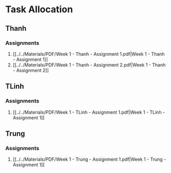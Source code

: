
# Task Allocation

## Thanh

### Assignments
1. [[../../Materials/PDF/Week 1 - Thanh - Assignment 1.pdf|Week 1 - Thanh - Assignment 1]]
2. [[../../Materials/PDF/Week 1 - Thanh - Assignment 2.pdf|Week 1 - Thanh - Assignment 2]]
## TLinh

### Assignments
1. [[../../Materials/PDF/Week 1 - TLinh - Assignment 1.pdf|Week 1 - TLinh - Assignment 1]]
## Trung

### Assignments
1. [[../../Materials/PDF/Week 1 - Trung - Assignment 1.pdf|Week 1 - Trung - Assignment 1]]
